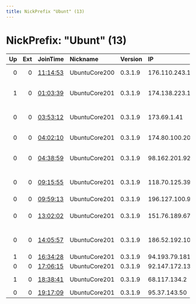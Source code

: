 ```yaml
---
title: NickPrefix "Ubunt" (13)
---
```


# NickPrefix: "Ubunt" (13)

|   Up |   Ext | JoinTime                                                                                            | Nickname      | Version   | IP              | AS                                           | CC   |   ORp |   Dirp | OS    | Contact   |   eFamMembers |
|-----:|------:|:----------------------------------------------------------------------------------------------------|:--------------|:----------|:----------------|:---------------------------------------------|:-----|------:|-------:|:------|:----------|--------------:|
|    0 |     0 | [11:14:53](https://metrics.torproject.org/rs.html#details/5A7E7DBD78836A401E2CD5DA5963BDAB8B648226) | UbuntuCore200 | 0.3.1.9   | 176.110.243.14  | Novoe Kabelnoe Television Ltd.               | ru   | 38033 |      0 | Linux | None      |             1 |
|    1 |     0 | [01:03:39](https://metrics.torproject.org/rs.html#details/6D96191869026E76B9C7365F0FF15CD854BC3544) | UbuntuCore201 | 0.3.1.9   | 174.138.223.198 | DISTRIBUTEL COMMUNICATIONS LTD.              | ca   | 33843 |      0 | Linux | None      |             1 |
|    0 |     0 | [03:53:12](https://metrics.torproject.org/rs.html#details/3946895A2C17C51B1FA788C62B6A4052B2A2A778) | UbuntuCore201 | 0.3.1.9   | 173.69.1.41     | MCI Communications Services, Inc. d/b/a      | us   | 39829 |      0 | Linux | None      |             1 |
|    0 |     0 | [04:02:10](https://metrics.torproject.org/rs.html#details/FD414C2B57FA05378AB7F6DC369C0D96477862BF) | UbuntuCore201 | 0.3.1.9   | 174.80.100.207  | Charter Communications                       | us   | 45753 |      0 | Linux | None      |             1 |
|    0 |     0 | [04:38:59](https://metrics.torproject.org/rs.html#details/92D058691F0C4E224E5B40616D78C54971DEE75E) | UbuntuCore201 | 0.3.1.9   | 98.162.201.92   | Cox Communications Inc.                      | us   | 41741 |      0 | Linux | None      |             1 |
|    0 |     0 | [09:15:55](https://metrics.torproject.org/rs.html#details/35975BDB54E6C7872618F5DDAF607E38878BDC4C) | UbuntuCore201 | 0.3.1.9   | 118.70.125.39   | The Corporation for Financing &amp; Promotin | vn   | 42367 |      0 | Linux | None      |             1 |
|    0 |     0 | [09:59:13](https://metrics.torproject.org/rs.html#details/CA6BCD469E0828A79CA7DEEC2DC2AFEE31DD50CC) | UbuntuCore201 | 0.3.1.9   | 196.127.100.92  | Orange Maroc                                 | ma   | 36144 |      0 | Linux | None      |             1 |
|    0 |     0 | [13:02:02](https://metrics.torproject.org/rs.html#details/9CCF627F0852B0B7DF327AD7A576F84D86B364EC) | UbuntuCore201 | 0.3.1.9   | 151.76.189.67   | Wind Telecomunicazioni SpA                   | it   | 39995 |      0 | Linux | None      |             1 |
|    0 |     0 | [14:05:57](https://metrics.torproject.org/rs.html#details/ADBB0F55D49DE3E94B73282C0B253E9AEC544235) | UbuntuCore201 | 0.3.1.9   | 186.52.192.103  | Administracion Nacional de Telecomunicac     | uy   | 34515 |      0 | Linux | None      |             1 |
|    1 |     0 | [16:34:28](https://metrics.torproject.org/rs.html#details/1F42C1C98B5D39C2F75631F47B367D03558FBF16) | UbuntuCore201 | 0.3.1.9   | 94.193.79.181   | Sky UK Limited                               | gb   | 43300 |      0 | Linux | None      |             1 |
|    0 |     0 | [17:06:15](https://metrics.torproject.org/rs.html#details/277CFC5508F90F5C08369D800CF5BEE795D616AC) | UbuntuCore201 | 0.3.1.9   | 92.147.172.138  | Orange                                       | fr   | 44559 |      0 | Linux | None      |             1 |
|    1 |     0 | [18:38:41](https://metrics.torproject.org/rs.html#details/A2E443C08D97689FA73964EAFF80DADCD6C04564) | UbuntuCore201 | 0.3.1.9   | 68.117.134.2    | Charter Communications                       | us   | 33101 |      0 | Linux | None      |             1 |
|    0 |     0 | [19:17:09](https://metrics.torproject.org/rs.html#details/D3E96A7312EE25CC70AC8F0DED7402D63A1EFCCB) | UbuntuCore201 | 0.3.1.9   | 95.37.143.50    | PJSC Rostelecom                              | ru   | 39231 |      0 | Linux | None      |             1 |
